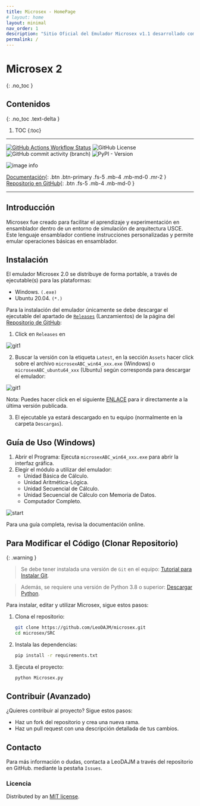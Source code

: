 ```yaml
---
title: Microsex - HomePage
# layout: home
layout: minimal
nav_order: 1
description: "Sitio Oficial del Emulador Microsex v1.1 desarrollado como proyecto de materia ETN801, en el año 2024 mes de Octubre."
permalink: /
---
```



# Microsex 2
{: .no_toc }

## Contenidos
{: .no_toc .text-delta }

1. TOC
{:toc}

---

[![GitHub Actions Workflow Status](https://img.shields.io/github/actions/workflow/status/LeoDAJM/microsex/.github%2Fworkflows%2Fpython-package.yml?branch=master&style=for-the-badge&logo=python&logoColor=white&label=Python%203.8%2B&labelColor=101010)](https://www.python.org/downloads/)
![GitHub License](https://img.shields.io/github/license/LeoDAJM/microsex?style=for-the-badge&logo=conventionalcommits&logoColor=white&label=Licence&labelColor=101010&color=orange)
![GitHub commit activity (branch)](https://img.shields.io/github/commit-activity/w/LeoDAJM/microsex/master?style=for-the-badge&logo=comma&logoColor=white&label=Commits&labelColor=101010)
![PyPI - Version](https://img.shields.io/pypi/v/pyqt6?style=for-the-badge&logo=qt&logoColor=white&label=PyQt6&labelColor=101010)

![image info](/assets/logo.png)


[Documentación](/microsex/docs){: .btn .btn-primary .fs-5 .mb-4 .mb-md-0 .mr-2 }
[Repositorio en GitHub][Repo]{: .btn .fs-5 .mb-4 .mb-md-0 }

---



## Introducción

Microsex fue creado para facilitar el aprendizaje y experimentación en ensamblador dentro de un entorno de simulación de arquitectura USCE. Este lenguaje ensamblador contiene instrucciones personalizadas y permite emular operaciones básicas en ensamblador.

## Instalación

El emulador Microsex 2.0 se distribuye de forma portable, a través de ejecutable(s) para las plataformas:
- Windows. `(.exe)`
- Ubuntu 20.04. `(*.)`

Para la instalación del emulador únicamente se debe descargar el ejecutable del apartado de [`Releases`](https://github.com/LeoDAJM/microsex/releases) (Lanzamientos) de la página del [Repositorio de GitHub](https://github.com/LeoDAJM/microsex):

1. Click en `Releases` en

![git1](/assets/git1.png)

2. Buscar la versión con la etiqueta `Latest`, en la sección `Assets` hacer click sobre el archivo `microsexABC_win64_xxx.exe` (Windows) o `microsexABC_ubuntu64_xxx` (Ubuntu) según corresponda para descargar el emulador:

![git1](/assets/git2.png)

Nota: Puedes hacer click en el siguiente [ENLACE](https://github.com/LeoDAJM/microsex/releases/tag/v2.1.0) para ir directamente a la última versión publicada.

3. El ejecutable ya estará descargado en tu equipo (normalmente en la carpeta `Descargas`).

## Guía de Uso (Windows)

1. Abrir el Programa: Ejecuta `microsexABC_win64_xxx.exe` para abrir la interfaz gráfica.
2. Elegir el módulo a utilizar del emulador:
    - Unidad Básica de Cálculo.
    - Unidad Aritmética-Lógica.
    - Unidad Secuencial de Cálculo.
    - Unidad Secuencial de Cálculo con Memoria de Datos.
    - Computador Completo.

![start](/assets/start.png)

Para una guía completa, revisa la documentación online.


## Para Modificar el Código (Clonar Repositorio)

{: .warning }
> Se debe tener instalada una versión de `Git` en el equipo: [Tutorial para Instalar Git](https://git-scm.com/book/es/v2/Inicio---Sobre-el-Control-de-Versiones-Instalaci%C3%B3n-de-Git).

> Además, se requiere una versión de Python 3.8 o superior: [Descargar Python](https://www.python.org/downloads/).

Para instalar, editar y utilizar Microsex, sigue estos pasos:

1. Clona el repositorio:

   ```bash
   git clone https://github.com/LeoDAJM/microsex.git
   cd microsex/SRC
   ```
2. Instala las dependencias:
    ```bash
    pip install -r requirements.txt
    ```
3. Ejecuta el proyecto:
    ```bash
    python Microsex.py
    ```

## Contribuir (Avanzado)

¿Quieres contribuir al proyecto? Sigue estos pasos:

- Haz un fork del repositorio y crea una nueva rama.
- Haz un pull request con una descripción detallada de tus cambios.

## Contacto

Para más información o dudas, contacta a LeoDAJM a través del repositorio en GitHub. mediante la pestaña `Issues`.


### Licencia

Distributed by an [MIT license](https://github.com/LeoDAJM/microsex/tree/master/LICENSE).


[Repo]: https://github.com/LeoDAJM/microsex/